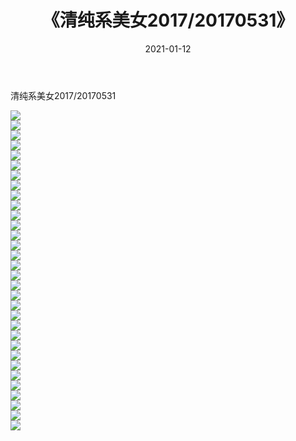 ﻿---
layout: post
title:  《清纯系美女2017/20170531》
date:   2021-01-12
img: http://img.660000.xyz/Sharelink/清纯系美女/2017/20170531/000.jpg
categories: [美女, 清纯, 唯美]
---

清纯系美女2017/20170531

 ![](http://img.660000.xyz/Sharelink/清纯系美女/2017/20170531/001.png) <br>![](http://img.660000.xyz/Sharelink/清纯系美女/2017/20170531/002.png) <br>![](http://img.660000.xyz/Sharelink/清纯系美女/2017/20170531/003.png) <br>![](http://img.660000.xyz/Sharelink/清纯系美女/2017/20170531/004.png) <br>![](http://img.660000.xyz/Sharelink/清纯系美女/2017/20170531/005.png) <br>![](http://img.660000.xyz/Sharelink/清纯系美女/2017/20170531/006.png) <br>![](http://img.660000.xyz/Sharelink/清纯系美女/2017/20170531/007.png) <br>![](http://img.660000.xyz/Sharelink/清纯系美女/2017/20170531/008.png) <br>![](http://img.660000.xyz/Sharelink/清纯系美女/2017/20170531/009.png) <br>![](http://img.660000.xyz/Sharelink/清纯系美女/2017/20170531/010.png) <br>![](http://img.660000.xyz/Sharelink/清纯系美女/2017/20170531/011.png) <br>![](http://img.660000.xyz/Sharelink/清纯系美女/2017/20170531/012.png) <br>![](http://img.660000.xyz/Sharelink/清纯系美女/2017/20170531/013.png) <br>![](http://img.660000.xyz/Sharelink/清纯系美女/2017/20170531/014.png) <br>![](http://img.660000.xyz/Sharelink/清纯系美女/2017/20170531/015.png) <br>![](http://img.660000.xyz/Sharelink/清纯系美女/2017/20170531/016.png) <br>![](http://img.660000.xyz/Sharelink/清纯系美女/2017/20170531/017.png) <br>![](http://img.660000.xyz/Sharelink/清纯系美女/2017/20170531/018.png) <br>![](http://img.660000.xyz/Sharelink/清纯系美女/2017/20170531/019.png) <br>![](http://img.660000.xyz/Sharelink/清纯系美女/2017/20170531/020.png) <br>![](http://img.660000.xyz/Sharelink/清纯系美女/2017/20170531/021.png) <br>![](http://img.660000.xyz/Sharelink/清纯系美女/2017/20170531/022.png) <br>![](http://img.660000.xyz/Sharelink/清纯系美女/2017/20170531/023.png) <br>![](http://img.660000.xyz/Sharelink/清纯系美女/2017/20170531/024.png) <br>![](http://img.660000.xyz/Sharelink/清纯系美女/2017/20170531/025.png) <br>![](http://img.660000.xyz/Sharelink/清纯系美女/2017/20170531/026.png) <br>![](http://img.660000.xyz/Sharelink/清纯系美女/2017/20170531/027.png) <br>![](http://img.660000.xyz/Sharelink/清纯系美女/2017/20170531/028.png) <br>![](http://img.660000.xyz/Sharelink/清纯系美女/2017/20170531/029.png) <br>![](http://img.660000.xyz/Sharelink/清纯系美女/2017/20170531/030.png) <br>![](http://img.660000.xyz/Sharelink/清纯系美女/2017/20170531/031.png) <br>![](http://img.660000.xyz/Sharelink/清纯系美女/2017/20170531/032.png) <br>